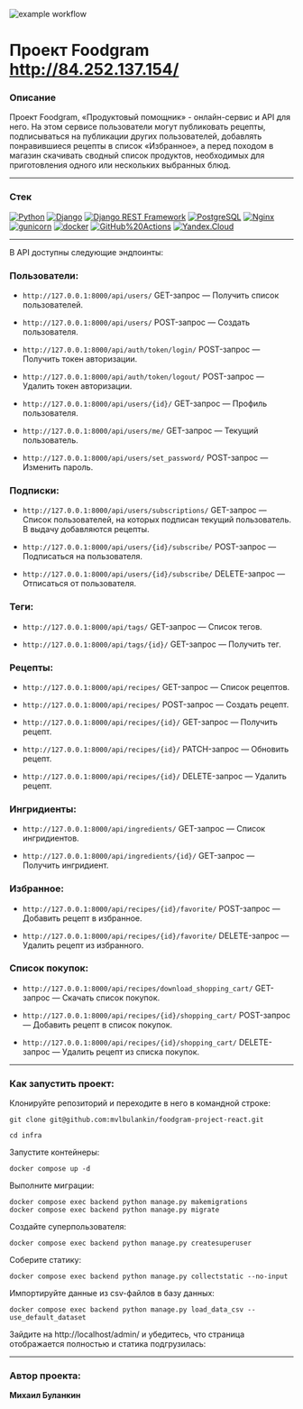 ![example workflow](https://github.com/mvlbulankin/foodgram-project-react/actions/workflows/foodgram_workflow.yml/badge.svg)

# Проект Foodgram http://84.252.137.154/

### Описание 
Проект Foodgram, «Продуктовый помощник» - онлайн-сервис и API для него. На этом сервисе пользователи могут публиковать рецепты, подписываться на публикации других пользователей, добавлять понравившиеся рецепты в список «Избранное», а перед походом в магазин скачивать сводный список продуктов, необходимых для приготовления одного или нескольких выбранных блюд.

----

### Стек

[![Python](https://img.shields.io/badge/-Python-464646?style=flat-square&logo=Python)](https://www.python.org/)
[![Django](https://img.shields.io/badge/-Django-464646?style=flat-square&logo=Django)](https://www.djangoproject.com/)
[![Django REST Framework](https://img.shields.io/badge/-Django%20REST%20Framework-464646?style=flat-square&logo=Django%20REST%20Framework)](https://www.django-rest-framework.org/)
[![PostgreSQL](https://img.shields.io/badge/-PostgreSQL-464646?style=flat-square&logo=PostgreSQL)](https://www.postgresql.org/)
[![Nginx](https://img.shields.io/badge/-NGINX-464646?style=flat-square&logo=NGINX)](https://nginx.org/ru/)
[![gunicorn](https://img.shields.io/badge/-gunicorn-464646?style=flat-square&logo=gunicorn)](https://gunicorn.org/)
[![docker](https://img.shields.io/badge/-Docker-464646?style=flat-square&logo=docker)](https://www.docker.com/)
[![GitHub%20Actions](https://img.shields.io/badge/-GitHub%20Actions-464646?style=flat-square&logo=GitHub%20actions)](https://github.com/features/actions)
[![Yandex.Cloud](https://img.shields.io/badge/-Yandex.Cloud-464646?style=flat-square&logo=Yandex.Cloud)](https://cloud.yandex.ru/)

----

В API доступны следующие эндпоинты:

### Пользователи:
* ```http://127.0.0.1:8000/api/users/``` GET-запрос — Получить список пользователей.

* ```http://127.0.0.1:8000/api/users/``` POST-запрос — Создать пользователя.

* ```http://127.0.0.1:8000/api/auth/token/login/``` POST-запрос — Получить токен авторизации.

* ```http://127.0.0.1:8000/api/auth/token/logout/``` POST-запрос — Удалить токен авторизации.

* ```http://127.0.0.1:8000/api/users/{id}/``` GET-запрос — Профиль пользователя.

* ```http://127.0.0.1:8000/api/users/me/``` GET-запрос — Текущий пользователь.

* ```http://127.0.0.1:8000/api/users/set_password/``` POST-запрос — Изменить пароль.

### Подписки:

* ```http://127.0.0.1:8000/api/users/subscriptions/``` GET-запрос — Список пользователей, на которых подписан текущий пользователь. В выдачу добавляются рецепты.

* ```http://127.0.0.1:8000/api/users/{id}/subscribe/``` POST-запрос — Подписаться на пользователя.

* ```http://127.0.0.1:8000/api/users/{id}/subscribe/``` DELETE-запрос — Отписаться от пользователя.

### Теги:

* ```http://127.0.0.1:8000/api/tags/``` GET-запрос — Список тегов.

* ```http://127.0.0.1:8000/api/tags/{id}/``` GET-запрос — Получить тег.

### Рецепты:

* ```http://127.0.0.1:8000/api/recipes/``` GET-запрос — Список рецептов.

* ```http://127.0.0.1:8000/api/recipes/``` POST-запрос — Создать рецепт.

* ```http://127.0.0.1:8000/api/recipes/{id}/``` GET-запрос — Получить рецепт.

* ```http://127.0.0.1:8000/api/recipes/{id}/``` PATCH-запрос — Обновить рецепт.

* ```http://127.0.0.1:8000/api/recipes/{id}/``` DELETE-запрос — Удалить рецепт.

### Ингридиенты:

* ```http://127.0.0.1:8000/api/ingredients/``` GET-запрос — Список ингридиентов.

* ```http://127.0.0.1:8000/api/ingredients/{id}/``` GET-запрос — Получить ингридиент.

### Избранное:

* ```http://127.0.0.1:8000/api/recipes/{id}/favorite/``` POST-запрос — Добавить рецепт в избранное.

* ```http://127.0.0.1:8000/api/recipes/{id}/favorite/``` DELETE-запрос — Удалить рецепт из избранного.

### Список покупок:

* ```http://127.0.0.1:8000/api/recipes/download_shopping_cart/``` GET-запрос — Скачать список покупок.

* ```http://127.0.0.1:8000/api/recipes/{id}/shopping_cart/``` POST-запрос — Добавить рецепт в список покупок.

* ```http://127.0.0.1:8000/api/recipes/{id}/shopping_cart/``` DELETE-запрос — Удалить рецепт из списка покупок.

----

### Как запустить проект:

Клонируйте репозиторий и переходите в него в командной строке:

```
git clone git@github.com:mvlbulankin/foodgram-project-react.git
```

```
cd infra
```

Запустите контейнеры:

```
docker compose up -d
```

Выполните миграции:

```
docker compose exec backend python manage.py makemigrations
docker compose exec backend python manage.py migrate
```

Создайте суперпользователя:

```
docker compose exec backend python manage.py createsuperuser
```

Соберите статику:

```
docker compose exec backend python manage.py collectstatic --no-input
```

Импортируйте данные из csv-файлов в базу данных:

```
docker compose exec backend python manage.py load_data_csv --use_default_dataset
```

Зайдите на http://localhost/admin/ и убедитесь, 
что страница отображается полностью и статика подгрузилась:

----

### Автор проекта:

**Михаил Буланкин**
